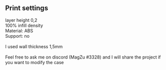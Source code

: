 <h2>Print settings</h2>

layer height 0,2<br>
100% infill density<br>
Material: ABS<br>
Support: no<br>
<br>
I used wall thickness 1,5mm <br>
<br>
Feel free to ask me on discord (MagZu #3328) and I will share the project if you want to modify the case
